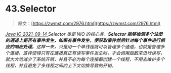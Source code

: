 <!--yml
category: 未分类
date: 0001-01-01 00:00:00
-->

# 43.Selector

> 原文：[https://zwmst.com/2976.html](https://zwmst.com/2976.html)

   [ *Java IO* ](https://zwmst.com/java-io)*[ <time datetime="2021-09-14T22:52:39+08:00"> 2021-09-14 </time> ](https://zwmst.com/2976.html)  Selector 类是 NIO 的核心类，**Selector 能够检测多个注册的通道上是否有事件发生，如果有事件发生，便获取事件然后针对每个事件进行相应的响应处理**。这样一来，只是用一个单线程就可以管理多个通道，也就是管理多个连接。这样使得只有在连接真正有读写事件发生时，才会调用函数来进行读写，就大大地减少了系统开销，并且不必为每个连接都创建一个线程，不用去维护多个线程，并且避免了多线程之间的上下文切换导致的开销。*
